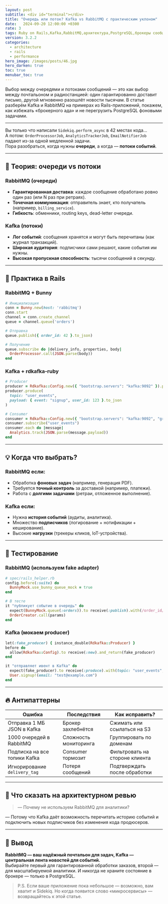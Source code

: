 ```yaml
---
layout: post
subtitle: <div id="terminal"></div>
title: "Очередь или поток? Kafka vs RabbitMQ с практическим уклоном"
date:   2024-09-20 12:00:00 +0300
rate: 3
tags: Ruby on Rails,Kafka,RabbitMQ,архитектура,PostgreSQL,брокеры сообщений,message brokers
version: 3.2.2
categories:
  - architecture
  - rails
  - performance
hero_image: /images/posts/46.jpg
hero_darken: true
toc: true
menubar_toc: true
---
```

Выбор между очередями и потоками сообщений — это как выбор между почтальоном и радиостанцией: один гарантированно доставит письмо, другой мгновенно разошлёт новости тысячам. В статье разберём Kafka и RabbitMQ на примерах из Rails-приложений, покажем, как избежать «брокерного ада» и не перегрузить PostgreSQL фоновыми задачами.

---
Вы только что написали `Sidekiq.perform_async` в 42 местах кода…  
А потом: `OrderProcessorJob`, `AnalyticsTrackerJob`, `EmailNotifierJob` падают из-за одной медленной задачи.  
Пора разобраться, когда нужны **очереди**, а когда — **потоки событий**.

---

## 🧠 Теория: очереди vs потоки

### RabbitMQ (очереди)
- **Гарантированная доставка**: каждое сообщение обработано ровно один раз (или N раз при ретраях).
- **Точечная коммуникация**: отправитель знает, кто получатель (например, `billing_service`).
- **Гибкость**: обменники, routing keys, dead-letter очереди.

### Kafka (потоки)
- **Лог событий**: сообщения хранятся и могут быть перечитаны (как журнал транзакций).
- **Широкая аудитория**: подписчики сами решают, какие события им нужны.
- **Высокая пропускная способность**: тысячи сообщений в секунду.

---

## 🔧 Практика в Rails

### RabbitMQ + Bunny
```ruby
# Инициализация
conn = Bunny.new(host: 'rabbitmq')
conn.start
channel = conn.create_channel
queue = channel.queue('orders')

# Отправка
queue.publish({ order_id: 42 }.to_json)

# Получение
queue.subscribe do |delivery_info, properties, body|
  OrderProcessor.call(JSON.parse(body))
end
```

### Kafka + rdkafka-ruby
```ruby
# Producer
producer = Rdkafka::Config.new({ "bootstrap.servers": "kafka:9092" }).producer
producer.produce(
  topic: "user_events",
  payload: { event: "signup", user_id: 123 }.to_json
)

# Consumer
consumer = Rdkafka::Config.new({ "bootstrap.servers": "kafka:9092", "group.id": "analytics" }).consumer
consumer.subscribe("user_events")
consumer.each do |message|
  Analytics.track(JSON.parse(message.payload))
end
```

---

## 💡 Когда что выбрать?

### RabbitMQ если:
- Обработка **фоновых задач** (например, генерация PDF).
- Требуется **точный контроль** за доставкой (например, платежи).
- Работа с **долгими задачами** (ретраи, отложенное выполнение).

### Kafka если:
- Нужна **история событий** (аудиты, аналитика).
- Множество **подписчиков** (логирование + нотификации + кеширование).
- Высокие **нагрузки** (трекеры кликов, IoT-устройства).

---

## 🧪 Тестирование

### RabbitMQ (используем fake adapter)
```ruby
# spec/rails_helper.rb
config.before(:suite) do
  BunnyMock.use_bunny_queue_mock = true
end

# В тесте
it "публикует событие в очередь" do
  expect(BunnyMock.queue(:orders)).to receive(:publish).with(/order_id/)
  OrderCreator.call(params)
end
```

### Kafka (мокаем producer)
```ruby
let(:fake_producer) { instance_double(Rdkafka::Producer) }
before do
  allow(Rdkafka::Config).to receive(:new).and_return(fake_producer)
end

it "отправляет ивент в Kafka" do
  expect(fake_producer).to receive(:produce).with(topic: "user_events", payload: /signup/)
  User.signup!(email: "test@example.com")
end
```

---

## 🔥 Антипаттерны

| Ошибка                          | Последствия                     | Как исправить?                  |
|---------------------------------|---------------------------------|---------------------------------|
| Отправка 1 МБ JSON в Kafka      | Брокер захлебнётся              | Сжимать или ссылаться на S3     |
| 1000 очередей в RabbitMQ        | Сложность мониторинга          | Группировать по доменам         |
| Подписка на все топики Kafka    | Consumer тормозит               | Фильтровать на стороне клиента  |
| Игнорирование `delivery_tag`    | Потеря сообщений               | Подтверждать после обработки    |

---

## 🎤 Что сказать на архитектурном ревью

> — Почему не используем RabbitMQ для аналитики?

— Потому что Kafka даёт возможность перечитать историю событий и подключить новых подписчиков без изменения кода продюсеров.

---

## 🧾 Вывод

**RabbitMQ — ваш надёжный почтальон для задач, Kafka — центральная лента новостей для событий.**  
Выбирайте первый для гарантированной обработки заказов, второй — для масштабируемой аналитики. И никогда не храните состояние в брокере — только в PostgreSQL.

> P.S. Если ваше приложение пока небольшое — возможно, вам хватит и Sidekiq. Но когда появится слово «микросервисы» — возвращайтесь к этой статье.

